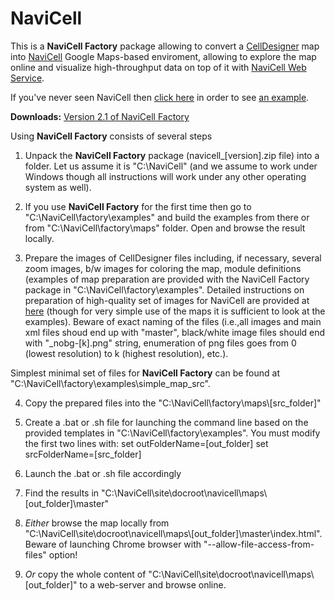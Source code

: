 # NaviCell

This is a <b>NaviCell Factory</b> package allowing to convert a <a href="http://celldesigner.org">CellDesigner</a> map into <a href="http://navicell.curie.fr">NaviCell</a> 
Google Maps-based enviroment, allowing to explore the map online and visualize high-throughput data on top of it with <a href="https://navicell.curie.fr/pages/nav_web_service.html">NaviCell Web Service</a>.

If you've never seen NaviCell then <a href="https://navicell.curie.fr/navicell/maps/cellcycle/master/index.php?demo=on">click here</a> in order to see <a href="https://navicell.curie.fr/pages/maps.html">an example</a>.

<b>Downloads:</b>
<a href="http://xfer.curie.fr/get/DKP20Gim2gF/navicell_v2.1.zip">Version 2.1 of NaviCell Factory</a>

Using <b>NaviCell Factory</b> consists of several steps

1) Unpack the <b>NaviCell Factory</b> package (navicell_[version].zip file) into a folder. Let us assume it is "C:\NaviCell" (and we assume to work under Windows though all instructions will work under any other operating system as well).

2) If you use <b>NaviCell Factory</b> for the first time then go to "C:\NaviCell\factory\examples\" and build the examples from there
or from "C:\NaviCell\factory\maps\" folder. Open and browse the result locally.

3) Prepare the images of CellDesigner files including, if necessary, several zoom images, b/w images for coloring the map, module definitions
(examples of map preparation are provided with the NaviCell Factory package in "C:\NaviCell\factory\examples\".
Detailed instructions on preparation of high-quality set of images for NaviCell are provided at <a href="https://navicell.curie.fr/doc/NaviCellMapperAdminGuide.pdf">here</a> (though for very simple use of the maps
it is sufficient to look at the examples).
Beware of exact naming of the files (i.e.,all images and main xml files shoud end up with "master", 
black/white image files should end with "_nobg-[k].png" string, enumeration of png files goes 
from 0 (lowest resolution) to k (highest resolution), etc.).

Simplest minimal set of files for <b>NaviCell Factory</b> can be found at "C:\NaviCell\factory\examples\\simple_map_src".

4) Copy the prepared files into the  "C:\NaviCell\factory\maps\\[src_folder]"

5) Create a .bat or .sh file for launching the command line based on the provided templates in "C:\NaviCell\factory\examples\".
You must modify the first two lines with:
set outFolderName=[out_folder]
set srcFolderName=[src_folder]

6) Launch the .bat or .sh file accordingly 

7) Find the results in "C:\NaviCell\site\docroot\navicell\maps\\[out_folder]\master\"

8) <i>Either</i> browse the map locally from "C:\NaviCell\site\docroot\navicell\maps\\[out_folder]\master\index.html". 
Beware of launching Chrome browser with "--allow-file-access-from-files" option!

9) <i>Or</i> copy the whole content of "C:\NaviCell\site\docroot\navicell\maps\\[out_folder]" to a web-server and browse online.

